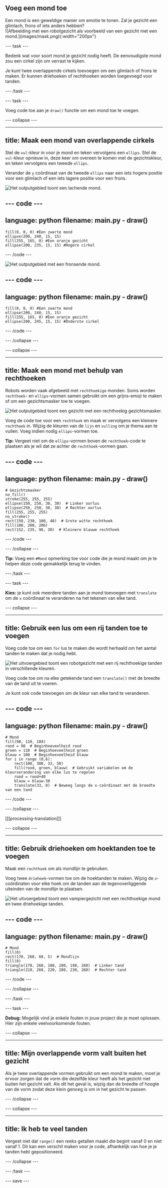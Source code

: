 ## Voeg een mond toe

<div style="display: flex; flex-wrap: wrap">
<div style="flex-basis: 200px; flex-grow: 1; margin-right: 15px;">
Een mond is een geweldige manier om emotie te tonen. Zal je gezicht een glimlach, frons of iets anders hebben? 
</div>
<div>
![Afbeelding met een robotgezicht als voorbeeld van een gezicht met een mond.](images/mask.png){:width="200px"}
</div>
</div>

--- task ---

Bedenk wat voor soort mond je gezicht nodig heeft. De eenvoudigste mond zou een cirkel zijn om verrast te kijken.

Je kunt twee overlappende cirkels toevoegen om een glimlach of frons te maken. Er kunnen driehoeken of rechthoeken worden toegevoegd voor tanden.

--- /task ---

--- task ---

Voeg code toe aan je `draw()` functie om een mond toe te voegen.

--- collapse ---

---
title: Maak een mond van overlappende cirkels
---

Stel de `vul`-kleur in voor je mond en teken vervolgens een `ellips`. Stel de `vul`-kleur opnieuw in, deze keer om overeen te komen met de gezichtskleur, en teken vervolgens een tweede `ellips`.

Verander de `y` coördinaat van de tweede `ellips` naar een iets hogere positie voor een glimlach of een iets lagere positie voor een frons.

![Het outputgebied toont een lachende mond.](images/smile.png)

--- code ---
---
language: python
filename: main.py - draw()
---

    fill(0, 0, 0) #Een zwarte mond
    ellipse(200, 240, 15, 15)
    fill(255, 165, 0) #Een oranje gezicht
    ellipse(200, 235, 15, 15) #Hogere cirkel

--- /code ---

![Het outputgebied met een fronsende mond.](images/frown.png)

--- code ---
---
language: python
filename: main.py - draw()
---

    fill(0, 0, 0) #Een zwarte mond
    ellipse(200, 240, 15, 15)
    fill(255, 165, 0) #Een oranje gezicht
    ellipse(200, 245, 15, 15) #Onderste cirkel

--- /code ---

--- /collapse ---

--- collapse ---

---
title: Maak een mond met behulp van rechthoeken
---

Robots worden vaak afgebeeld met `rechthoekige` monden. Soms worden `rechthoek`- en `ellips`-vormen samen gebruikt om een grijns-emoji te maken of om een gezichtsmasker toe te voegen.

![Het outputgebied toont een gezicht met een rechthoekig gezichtsmasker.](images/rectangle-mask.png)

Voeg de code toe voor een `rechthoek` en maak er vervolgens een kleinere `rechthoek` in. Wijzig de kleuren van de `lijn` en `vulling` om je thema aan te vullen. Voeg indien nodig `ellips`-vormen toe.

**Tip:** Vergeet niet om de `ellips`-vormen boven de `rechthoek`-code te plaatsen als je wil dat ze achter de `rechthoek`-vormen gaan.

--- code ---
---
language: python
filename: main.py - draw()
---
    # Gezichtsmasker
    no_fill()
    stroke(255, 255, 255)
    ellipse(150, 250, 30, 30)  # Linker oorlus
    ellipse(250, 250, 30, 30)  # Rechter oorlus
    fill(255, 255, 255)
    no_stroke()
    rect(150, 230, 100, 40)  # Grote witte rechthoek
    fill(108, 200, 206)
    rect(152, 235, 96, 30)  # Kleinere blauwe rechthoek

--- /code ---

--- /collapse ---

**Tip:** Voeg een `#Mond` opmerking toe voor code die je mond maakt om je te helpen deze code gemakkelijk terug te vinden.

--- /task ---

--- task ---

**Kies:** je kunt ook meerdere tanden aan je mond toevoegen met `translate` om de `x` coördinaat te veranderen na het tekenen van elke tand.

--- collapse ---

---
title: Gebruik een lus om een rij tanden toe te voegen
---

Voeg code toe om een `for` lus te maken die wordt herhaald om het aantal tanden te maken dat je nodig hebt.

![Het uitvoergebied toont een robotgezicht met een rij rechthoekige tanden in verschillende kleuren.](images/robot-teeth.png)

Voeg code toe om na elke getekende tand een `translate()` met de breedte van de tand uit te voeren.

Je kunt ook code toevoegen om de kleur van elke tand te veranderen.

--- code ---
---
language: python
filename: main.py - draw()
---

    # Mond
    fill(90, 110, 184)
    rood = 90  # Beginhoeveelheid rood
    groen = 110  # Beginhoeveelheid groen
    blauw = 180  # Beginhoeveelheid blauw
    for i in range (0,6):
        rect(100, 300, 33, 50)
        fill(rood, groen, blauw)  # Gebruikt variabelen om de kleurverandering van elke lus te regelen
        rood = rood+40
        blauw = blauw-30
        translate(33, 0)  # Beweeg langs de x-coördinaat met de breedte van een tand


--- /code ---

--- /collapse ---

[[[processing-translation]]]

--- collapse ---

---
title: Gebruik driehoeken om hoektanden toe te voegen
---

Maak een `rechthoek` om als mondlijn te gebruiken.

Voeg twee `driehoek`-vormen toe om de hoektanden te maken. Wijzig de `x`-coördinaten voor elke hoek om de tanden aan de tegenoverliggende uiteinden van de mondlijn te plaatsen.

![Het uitvoergebied toont een vampiergezicht met een rechthoekige mond en twee driehoekige tanden.](images/vampire.png)

--- code ---
---
language: python
filename: main.py - draw()
---
    # Mond
    fill(0)
    rect(170, 260, 60, 5)  # Mondlijn
    fill(0)
    triangle(170, 260, 180, 280, 190, 260)  # Linker tand
    triangle(210, 260, 220, 280, 230, 260)  # Rechter tand
--- /code ---

--- /collapse ---

--- /task ---

--- task ---

**Debug:** Mogelijk vind je enkele fouten in jouw project die je moet oplossen. Hier zijn enkele veelvoorkomende fouten.

--- collapse ---

---
title: Mijn overlappende vorm valt buiten het gezicht
---

Als je twee overlappende vormen gebruikt om een mond te maken, moet je ervoor zorgen dat de vorm die dezelfde kleur heeft als het gezicht niet buiten het gezicht valt. Als dit het geval is, wijzig dan de breedte of hoogte van de vorm zodat deze klein genoeg is om in het gezicht te passen.

--- /collapse ---


--- collapse ---

---
title: Ik heb te veel tanden
---

Vergeet niet dat `range()` een reeks getallen maakt die begint vanaf 0 en niet vanaf 1. Dit kan een verschil maken voor je code, afhankelijk van hoe je je tanden hebt gepositioneerd.

--- /collapse ---

--- /task ---

--- save ---
